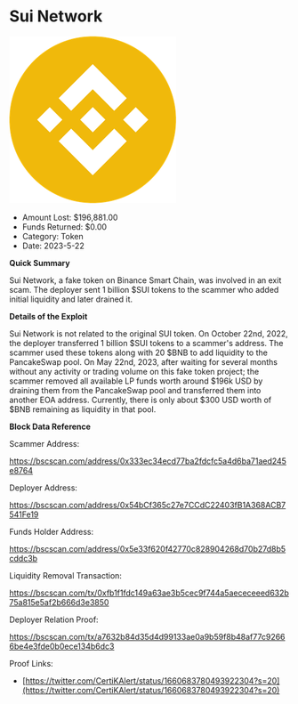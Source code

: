 # Sui Network
![Sui Network](/rektimages/Sui-Network.png)
- Amount Lost: $196,881.00
- Funds Returned: $0.00
- Category: Token
- Date: 2023-5-22

**Quick Summary**

Sui Network, a fake token on Binance Smart Chain, was involved in an exit scam. The deployer sent 1 billion $SUI tokens to the scammer who added initial liquidity and later drained it.

  


 **Details of the Exploit**

Sui Network is not related to the original SUI token. On October 22nd, 2022, the deployer transferred 1 billion $SUI tokens to a scammer's address. The scammer used these tokens along with 20 $BNB to add liquidity to the PancakeSwap pool. On May 22nd, 2023, after waiting for several months without any activity or trading volume on this fake token project; the scammer removed all available LP funds worth around $196k USD by draining them from the PancakeSwap pool and transferred them into another EOA address. Currently, there is only about $300 USD worth of $BNB remaining as liquidity in that pool.

  


 **Block Data Reference**

Scammer Address:

https://bscscan.com/address/0x333ec34ecd77ba2fdcfc5a4d6ba71aed245e8764

  


Deployer Address:

https://bscscan.com/address/0x54bCf365c27e7CCdC22403fB1A368ACB7541Fe19

  


Funds Holder Address:

https://bscscan.com/address/0x5e33f620f42770c828904268d70b27d8b5cddc3b

  


Liquidity Removal Transaction:

https://bscscan.com/tx/0xfb1f1fdc149a63ae3b5cec9f744a5aececeeed632b75a815e5af2b666d3e3850

  


Deployer Relation Proof:

https://bscscan.com/tx/a7632b84d35d4d99133ae0a9b59f8b48af77c92666be4e3fde0b0ece134b6dc3


Proof Links:
- [https://twitter.com/CertiKAlert/status/1660683780493922304?s=20](https://twitter.com/CertiKAlert/status/1660683780493922304?s=20)


